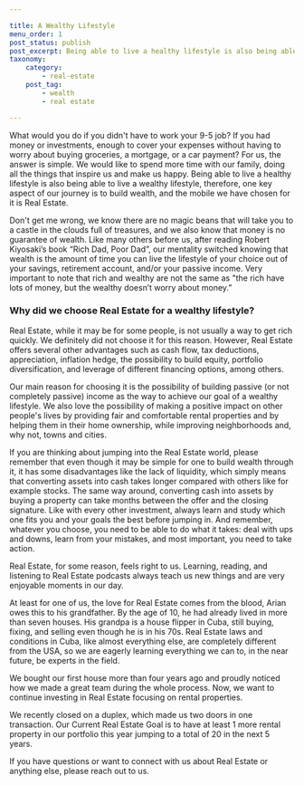 ```yaml
---

title: A Wealthy Lifestyle
menu_order: 1
post_status: publish
post_excerpt: Being able to live a healthy lifestyle is also being able to live a wealthy lifestyle, therefore, one key aspect of our journey is to build wealth, and the mobile we have chosen for it is Real Estate.
taxonomy:
    category:
        - real-estate
    post_tag:
        - wealth
        - real estate

---
```


What would you do if you didn't have to work your 9-5 job? If you had money or investments, enough to cover your expenses without having to worry about buying groceries, a mortgage, or a car payment? For us, the answer is simple. We would like to spend more time with our family, doing all the things that inspire us and make us happy. Being able to live a healthy lifestyle is also being able to live a wealthy lifestyle, therefore, one key aspect of our journey is to build wealth, and the mobile we have chosen for it is Real Estate.

Don't get me wrong, we know there are no magic beans that will take you to a castle in the clouds full of treasures, and we also know that money is no guarantee of wealth. Like many others before us, after reading Robert Kiyosaki’s book “Rich Dad, Poor Dad”, our mentality switched knowing that wealth is the amount of time you can live the lifestyle of your choice out of your savings, retirement account, and/or your passive income. Very important to note that rich and wealthy are not the same as "the rich have lots of money, but the wealthy doesn’t worry about money.”

### Why did we choose Real Estate for a wealthy lifestyle?

Real Estate, while it may be for some people, is not usually a way to get rich quickly. We definitely did not choose it for this reason. However, Real Estate offers several other advantages such as cash flow, tax deductions, appreciation, inflation hedge, the possibility to build equity, portfolio diversification, and leverage of different financing options, among others.

Our main reason for choosing it is the possibility of building passive (or not completely passive) income as the way to achieve our goal of a wealthy lifestyle. We also love the possibility of making a positive impact on other people's lives by providing fair and comfortable rental properties and by helping them in their home ownership, while improving neighborhoods and, why not, towns and cities.

If you are thinking about jumping into the Real Estate world, please remember that even though it may be simple for one to build wealth through it, it has some disadvantages like the lack of liquidity, which simply means that converting assets into cash takes longer compared with others like for example stocks. The same way around, converting cash into assets by buying a property can take months between the offer and the closing signature. Like with every other investment, always learn and study which one fits you and your goals the best before jumping in. And remember, whatever you choose, you need to be able to do what it takes: deal with ups and downs, learn from your mistakes, and most important, you need to take action.

Real Estate, for some reason, feels right to us. Learning, reading, and listening to Real Estate podcasts always teach us new things and are very enjoyable moments in our day.

At least for one of us, the love for Real Estate comes from the blood, Arian owes this to his grandfather. By the age of 10, he had already lived in more than seven houses. His grandpa is a house flipper in Cuba, still buying, fixing, and selling even though he is in his 70s. Real Estate laws and conditions in Cuba, like almost everything else, are completely different from the USA, so we are eagerly learning everything we can to, in the near future, be experts in the field.

We bought our first house more than four years ago and proudly noticed how we made a great team during the whole process. Now, we want to continue investing in Real Estate focusing on rental properties.

We recently closed on a duplex, which made us two doors in one transaction. Our Current Real Estate Goal is to have at least 1 more rental property in our portfolio this year jumping to a total of 20 in the next 5 years.

If you have questions or want to connect with us about Real Estate or anything else, please reach out to us.